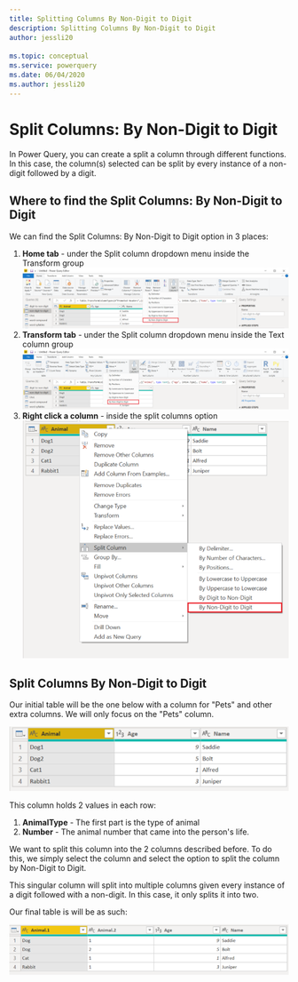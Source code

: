 ```yaml
---
title: Splitting Columns By Non-Digit to Digit
description: Splitting Columns By Non-Digit to Digit
author: jessli20

ms.topic: conceptual
ms.service: powerquery
ms.date: 06/04/2020
ms.author: jessli20
---
```


# Split Columns: By Non-Digit to Digit

In Power Query, you can create a split a column through different functions.
In this case, the column(s) selected can be split by every instance of a non-digit followed by a digit.

## Where to find the Split Columns: By Non-Digit to Digit
We can find the Split Columns: By Non-Digit to Digit option in 3 places:
1. **Home tab** - under the Split column dropdown menu inside the Transform group 
![image](images/sc-home-ndtd.png)
2. **Transform tab** - under the Split column dropdown menu inside the Text column group
![image](images/sc-transform-ndtd.png)
3. **Right click a column** - inside the split columns option
![image](images/sc-rightclick-ndtd.png)

## Split Columns By Non-Digit to Digit 

Our initial table will be the one below with a column for "Pets" and other extra columns.
We will only focus on the "Pets" column.

![image](images/sc-before-ndtd.png)

This column holds 2 values in each row:
1. **AnimalType** - The first part is the type of animal 
2. **Number** - The animal number that came into the person's life.

We want to split this column into the 2 columns described before. 
To do this, we simply select the column and select the option to split the column by Non-Digit to Digit.

This singular column will split into multiple columns given every instance of a digit followed with a non-digit. In this case, it only splits it into two.

Our final table is will be as such:

![After](images/sc-after-ndtd.png)

